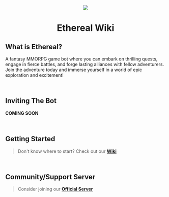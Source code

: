<p align="center">
  <img src="https://github.com/AshTheDeveloper/Ethereal/assets/97385822/175f3ebf-1f0d-4f81-be71-37672980d35a/ae42c667bba11244fd1a2f59e63605a0.jpg">
</p>

<h1 align="center">Ethereal Wiki</h1>





## What is Ethereal?
A fantasy MMORPG game bot where you can embark on thrilling quests, engage in fierce battles, and forge lasting alliances with fellow adventurers. Join the adventure today and immerse yourself in a world of epic exploration and excitement!

<br>

## Inviting The Bot
**COMING SOON**

<br>

## Getting Started
> Don't know where to start? Check out our [**Wiki**](https://github.com/TheHQE/Empremix/blob/master/Documentation/README.MD)

<br>

## Community/Support Server
> Consider joining our [**Official Server**](https://discord.gg/eekqdaZhCj)
